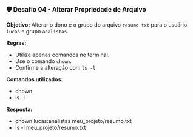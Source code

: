 ### 🛡️ Desafio 04 - Alterar Propriedade de Arquivo

**Objetivo:** Alterar o dono e o grupo do arquivo `resumo.txt` para o usuário `lucas` e grupo `analistas`.

**Regras:**
- Utilize apenas comandos no terminal.
- Use o comando `chown`.
- Confirme a alteração com `ls -l`.

**Comandos utilizados:**
- chown
- ls -l

**Resposta:**

- chown lucas:analistas meu_projeto/resumo.txt
- ls -l meu_projeto/resumo.txt
